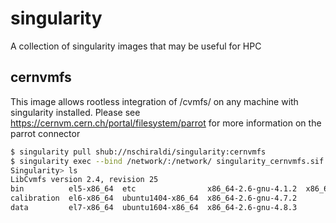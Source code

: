 # singularity

A collection of singularity images that may be useful for HPC

## cernvmfs
This image allows rootless integration of /cvmfs/ on any machine with singularity installed. Please see https://cernvm.cern.ch/portal/filesystem/parrot for more information on the parrot connector

```bash
$ singularity pull shub://nschiraldi/singularity:cernvmfs
$ singularity exec --bind /network/:/network/ singularity_cernvmfs.sif parrot_run bash --noprofile --norc Singularity> cd /cvmfs/alice.cern.ch
Singularity> ls
LibCvmfs version 2.4, revision 25
bin          el5-x86_64  etc                x86_64-2.6-gnu-4.1.2  x86_64-2.6-gnu-4.8.4
calibration  el6-x86_64  ubuntu1404-x86_64  x86_64-2.6-gnu-4.7.2
data         el7-x86_64  ubuntu1604-x86_64  x86_64-2.6-gnu-4.8.3
```
